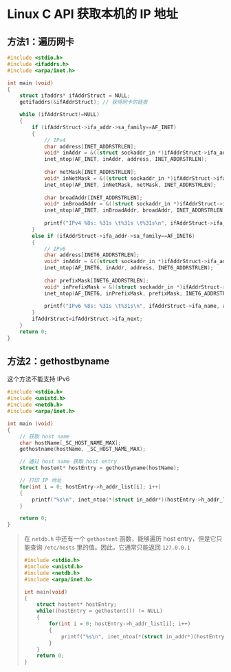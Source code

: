 # Linux C API 获取本机的 IP 地址

## 方法1：遍历网卡

```C
#include <stdio.h>      
#include <ifaddrs.h>
#include <arpa/inet.h>

int main (void) 
{
    struct ifaddrs* ifAddrStruct = NULL;
    getifaddrs(&ifAddrStruct); // 获得网卡的链表

    while (ifAddrStruct!=NULL) 
    {
        if (ifAddrStruct->ifa_addr->sa_family==AF_INET) 
        {
            // IPv4
            char address[INET_ADDRSTRLEN];
            void* inAddr = &((struct sockaddr_in *)ifAddrStruct->ifa_addr)->sin_addr;
            inet_ntop(AF_INET, inAddr, address, INET_ADDRSTRLEN);
            
            char netMask[INET_ADDRSTRLEN];
            void* inNetMask = &((struct sockaddr_in *)ifAddrStruct->ifa_netmask)->sin_addr;
            inet_ntop(AF_INET, inNetMask, netMask, INET_ADDRSTRLEN);
            
            char broadAddr[INET_ADDRSTRLEN];
            void* inBroadAddr = &((struct sockaddr_in *)ifAddrStruct->ifa_ifu.ifu_broadaddr)->sin_addr;
            inet_ntop(AF_INET, inBroadAddr, broadAddr, INET_ADDRSTRLEN);
            
            printf("IPv4 %8s: %31s \t%31s \t%31s\n", ifAddrStruct->ifa_name, address, netMask, broadAddr); 
        } 
        else if (ifAddrStruct->ifa_addr->sa_family==AF_INET6) 
        {
            // IPv6
            char address[INET6_ADDRSTRLEN];
            void* inAddr = &((struct sockaddr_in *)ifAddrStruct->ifa_addr)->sin_addr;
            inet_ntop(AF_INET6, inAddr, address, INET6_ADDRSTRLEN);
            
            char prefixMask[INET6_ADDRSTRLEN];
            void* inPrefixMask = &((struct sockaddr_in *)ifAddrStruct->ifa_netmask)->sin_addr;
            inet_ntop(AF_INET6, inPrefixMask, prefixMask, INET6_ADDRSTRLEN);
            
            printf("IPv6 %8s: %31s \t%31s\n", ifAddrStruct->ifa_name, address, prefixMask); 
        } 
        ifAddrStruct=ifAddrStruct->ifa_next;
    }
    return 0;
}
```

## 方法2：gethostbyname
这个方法不能支持 IPv6

```C
#include <stdio.h>    
#include <unistd.h>  
#include <netdb.h>
#include <arpa/inet.h>

int main (void) 
{
    // 获取 host name
    char hostName[_SC_HOST_NAME_MAX];
    gethostname(hostName, _SC_HOST_NAME_MAX);

    // 通过 host name 获取 host entry
    struct hostent* hostEntry = gethostbyname(hostName);

    // 打印 IP 地址
    for(int i = 0; hostEntry->h_addr_list[i]; i++) 
    {
        printf("%s\n", inet_ntoa(*(struct in_addr*)(hostEntry->h_addr_list[i])));
    }

    return 0;
}
```

> 在 `netdb.h` 中还有一个 `gethostent` 函数，能够遍历 host entry，但是它只能查询 `/etc/hosts` 里的值。因此，它通常只能返回 `127.0.0.1`
> ```C
> #include <stdio.h>    
> #include <unistd.h>  
> #include <netdb.h>
> #include <arpa/inet.h>
> 
> int main(void)
> {
>     struct hostent* hostEntry;
>     while((hostEntry = gethostent()) != NULL)
>     {
>         for(int i = 0; hostEntry->h_addr_list[i]; i++) 
>         {
>             printf("%s\n", inet_ntoa(*(struct in_addr*)(hostEntry->h_addr_list[i])));
>         }
>     }
>     return 0;
> }
> ```